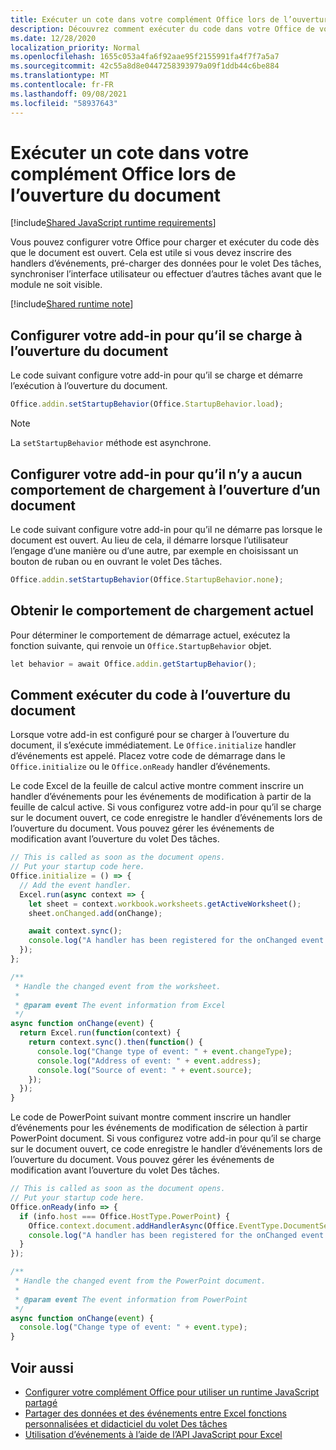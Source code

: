 ```yaml
---
title: Exécuter un cote dans votre complément Office lors de l’ouverture du document
description: Découvrez comment exécuter du code dans votre Office de votre add-in à l’ouverture du document.
ms.date: 12/28/2020
localization_priority: Normal
ms.openlocfilehash: 1655c053a4fa6f92aae95f2155991fa4f7f7a5a7
ms.sourcegitcommit: 42c55a8d8e0447258393979a09f1ddb44c6be884
ms.translationtype: MT
ms.contentlocale: fr-FR
ms.lasthandoff: 09/08/2021
ms.locfileid: "58937643"
---
```

# <a name="run-code-in-your-office-add-in-when-the-document-opens"></a>Exécuter un cote dans votre complément Office lors de l’ouverture du document

[!include[Shared JavaScript runtime requirements](../includes/shared-runtime-requirements-note.md)]

Vous pouvez configurer votre Office pour charger et exécuter du code dès que le document est ouvert. Cela est utile si vous devez inscrire des handlers d’événements, pré-charger des données pour le volet Des tâches, synchroniser l’interface utilisateur ou effectuer d’autres tâches avant que le module ne soit visible.

[!include[Shared runtime note](../includes/note-requires-shared-runtime.md)]

## <a name="configure-your-add-in-to-load-when-the-document-opens"></a>Configurer votre add-in pour qu’il se charge à l’ouverture du document

Le code suivant configure votre add-in pour qu’il se charge et démarre l’exécution à l’ouverture du document.

```JavaScript
Office.addin.setStartupBehavior(Office.StartupBehavior.load);
```

> [!NOTE]
> La `setStartupBehavior` méthode est asynchrone.

## <a name="configure-your-add-in-for-no-load-behavior-on-document-open"></a>Configurer votre add-in pour qu’il n’y a aucun comportement de chargement à l’ouverture d’un document

Le code suivant configure votre add-in pour qu’il ne démarre pas lorsque le document est ouvert. Au lieu de cela, il démarre lorsque l’utilisateur l’engage d’une manière ou d’une autre, par exemple en choisissant un bouton de ruban ou en ouvrant le volet Des tâches.

```JavaScript
Office.addin.setStartupBehavior(Office.StartupBehavior.none);
```

## <a name="get-the-current-load-behavior"></a>Obtenir le comportement de chargement actuel

Pour déterminer le comportement de démarrage actuel, exécutez la fonction suivante, qui renvoie un `Office.StartupBehavior` objet.

```JavaScript
let behavior = await Office.addin.getStartupBehavior();
```

## <a name="how-to-run-code-when-the-document-opens"></a>Comment exécuter du code à l’ouverture du document

Lorsque votre add-in est configuré pour se charger à l’ouverture du document, il s’exécute immédiatement. Le `Office.initialize` handler d’événements est appelé. Placez votre code de démarrage dans le `Office.initialize` ou le `Office.onReady` handler d’événements.

Le code Excel de la feuille de calcul active montre comment inscrire un handler d’événements pour les événements de modification à partir de la feuille de calcul active. Si vous configurez votre add-in pour qu’il se charge sur le document ouvert, ce code enregistre le handler d’événements lors de l’ouverture du document. Vous pouvez gérer les événements de modification avant l’ouverture du volet Des tâches.

```JavaScript
// This is called as soon as the document opens.
// Put your startup code here.
Office.initialize = () => {
  // Add the event handler.
  Excel.run(async context => {
    let sheet = context.workbook.worksheets.getActiveWorksheet();
    sheet.onChanged.add(onChange);

    await context.sync();
    console.log("A handler has been registered for the onChanged event.");
  });
};

/**
 * Handle the changed event from the worksheet.
 *
 * @param event The event information from Excel
 */
async function onChange(event) {
  return Excel.run(function(context) {
    return context.sync().then(function() {
      console.log("Change type of event: " + event.changeType);
      console.log("Address of event: " + event.address);
      console.log("Source of event: " + event.source);
    });
  });
}
```

Le code de PowerPoint suivant montre comment inscrire un handler d’événements pour les événements de modification de sélection à partir PowerPoint document. Si vous configurez votre add-in pour qu’il se charge sur le document ouvert, ce code enregistre le handler d’événements lors de l’ouverture du document. Vous pouvez gérer les événements de modification avant l’ouverture du volet Des tâches.

```JavaScript
// This is called as soon as the document opens.
// Put your startup code here.
Office.onReady(info => {
  if (info.host === Office.HostType.PowerPoint) {
    Office.context.document.addHandlerAsync(Office.EventType.DocumentSelectionChanged, onChange);
    console.log("A handler has been registered for the onChanged event.");
  }
});

/**
 * Handle the changed event from the PowerPoint document.
 *
 * @param event The event information from PowerPoint
 */
async function onChange(event) {
  console.log("Change type of event: " + event.type);
}
```

## <a name="see-also"></a>Voir aussi

- [Configurer votre complément Office pour utiliser un runtime JavaScript partagé](configure-your-add-in-to-use-a-shared-runtime.md)
- [Partager des données et des événements entre Excel fonctions personnalisées et didacticiel du volet Des tâches](../tutorials/share-data-and-events-between-custom-functions-and-the-task-pane-tutorial.md)
- [Utilisation d’événements à l’aide de l’API JavaScript pour Excel](../excel/excel-add-ins-events.md)
